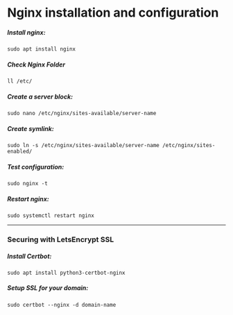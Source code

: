 # Nginx installation and configuration

##### Install nginx:

`sudo apt install nginx`

##### Check Nginx Folder

`ll /etc/`


##### Create a server block:

`sudo nano /etc/nginx/sites-available/server-name`

##### Create symlink:

`sudo ln -s /etc/nginx/sites-available/server-name /etc/nginx/sites-enabled/`

##### Test configuration:

`sudo nginx -t`

##### Restart nginx:

`sudo systemctl restart nginx`


---

### Securing with LetsEncrypt SSL

##### Install Certbot:

`sudo apt install python3-certbot-nginx`

##### Setup SSL for your domain:

`sudo certbot --nginx -d domain-name`